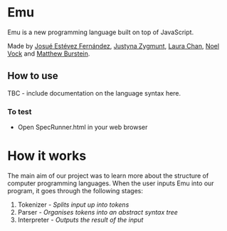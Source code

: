 # Emu

Emu is a new programming language built on top of JavaScript.

Made by [Josué Estévez Fernández](https://github.com/Jestfer), [Justyna Zygmunt](https://github.com/Kotauror/), [Laura Chan](https://github.com/lwkchan), [Noel Vock](https://github.com/noel1uk) and [Matthew Burstein](https://github.com/MatthewBurstein).

## How to use
TBC - include documentation on the language syntax here.

### To test
* Open SpecRunner.html in your web browser

# How it works
The main aim of our project was to learn more about the structure of computer programming languages. When the user inputs Emu into our program, it goes through the following stages:

1. Tokenizer - *Splits input up into tokens*
2. Parser - *Organises tokens into an abstract syntax tree*
3. Interpreter - *Outputs the result of the input*
